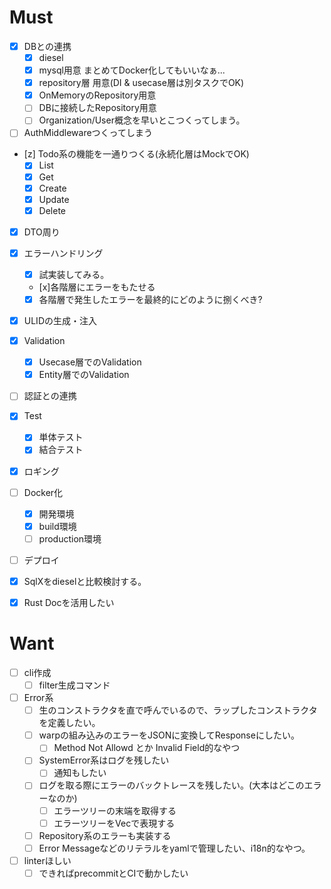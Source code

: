 # Must
- [x] DBとの連携
  - [x] diesel
  - [x] mysql用意 まとめてDocker化してもいいなぁ...
  - [x] repository層 用意(DI & usecase層は別タスクでOK)
  - [x] OnMemoryのRepository用意
  - [ ] DBに接続したRepository用意
  - [ ] Organization/User概念を早いとこつくってしまう。

- [ ] AuthMiddlewareつくってしまう

- [z] Todo系の機能を一通りつくる(永続化層はMockでOK)
  - [x] List
  - [x] Get
  - [x] Create
  - [x] Update
  - [x] Delete

- [x] DTO周り
- [x] エラーハンドリング
  - [x] 試実装してみる。
  - [x]各階層にエラーをもたせる
  - [x] 各階層で発生したエラーを最終的にどのように捌くべき?
- [x] ULIDの生成・注入
- [x] Validation
  - [x] Usecase層でのValidation
  - [x] Entity層でのValidation
- [ ] 認証との連携
- [x] Test
  - [x] 単体テスト
  - [x] 結合テスト
- [x] ロギング
- [ ] Docker化
  - [x] 開発環境
  - [x] build環境
  - [ ] production環境
- [ ] デプロイ
- [x] SqlXをdieselと比較検討する。
- [x] Rust Docを活用したい


# Want
- [ ] cli作成
  - [ ] filter生成コマンド 

- [ ] Error系
  - [ ] 生のコンストラクタを直で呼んでいるので、ラップしたコンストラクタを定義したい。
  - [ ] warpの組み込みのエラーをJSONに変換してResponseにしたい。
    - [ ] Method Not Allowd とか Invalid Field的なやつ
  - [ ] SystemError系はログを残したい
    - [ ] 通知もしたい
  - [ ] ログを取る際にエラーのバックトレースを残したい。(大本はどこのエラーなのか)
    - [ ] エラーツリーの末端を取得する
    - [ ] エラーツリーをVecで表現する
  - [ ] Repository系のエラーも実装する
  - [ ] Error Messageなどのリテラルをyamlで管理したい、i18n的なやつ。

- [ ] linterほしい
  - [ ] できればprecommitとCIで動かしたい
